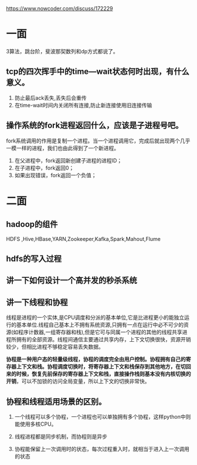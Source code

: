 https://www.nowcoder.com/discuss/172229 

# 一面

  3算法，跳台阶，斐波那契数列和dp方式都说了。 

##   tcp的四次挥手中的time—wait状态何时出现，有什么意义。

1. 防止最后ack丢失,丢失后会重传
2. 在time-wait时间内关闭所有连接,防止新连接使用旧连接传输

##   操作系统的fork进程返回什么，应该是子进程号吧。

fork系统调用的作用是复制一个进程。当一个进程调用它，完成后就出现两个几乎一模一样的进程，我们也由此得到了一个新进程。

1. 在父进程中，fork返回新创建子进程的进程ID；
2. 在子进程中，fork返回0；
3. 如果出现错误，fork返回一个负值；

#   二面

## hadoop的组件

HDFS ,Hive,HBase,YARN,Zookeeper,Kafka,Spark,Mahout,Flume

## hdfs的写入过程

##   讲一下如何设计一个高并发的秒杀系统 

##   讲一下线程和协程 

线程是进程的一个实体,是CPU调度和分派的基本单位,它是比进程更小的能独立运行的基本单位.线程自己基本上不拥有系统资源,只拥有一点在运行中必不可少的资源(如程序计数器,一组寄存器和栈),但是它可与同属一个进程的其他的线程共享进程所拥有的全部资源。线程间通信主要通过共享内存，上下文切换很快，资源开销较少，但相比进程不够稳定容易丢失数据。

 **协程是一种用户态的轻量级线程，**协程的调度完全由用户控制。**协程拥有自己的寄存器上下文和栈**。协程调度切换时，将寄存器上下文和栈保存到其他地方，在切回来的时候，恢复先前保存的寄存器上下文和栈，直接操作栈则**基本没有内核切换的开销**，可以不加锁的访问全局变量，所以上下文的切换非常快。

## 协程和线程适用场景的区别。 

1) 一个线程可以多个协程，一个进程也可以单独拥有多个协程，这样python中则能使用多核CPU。

2) 线程进程都是同步机制，而协程则是异步

3) 协程能保留上一次调用时的状态，每次过程重入时，就相当于进入上一次调用的状态